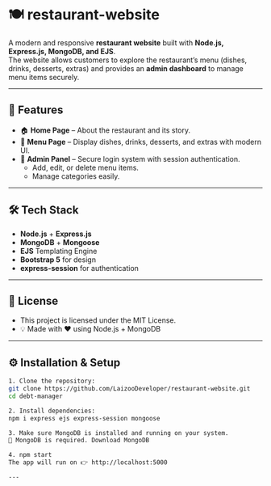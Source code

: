 # 🍽️ restaurant-website

A modern and responsive **restaurant website** built with **Node.js, Express.js, MongoDB, and EJS**.  
The website allows customers to explore the restaurant’s menu (dishes, drinks, desserts, extras) and provides an **admin dashboard** to manage menu items securely.


---

## 🚀 Features
- 🏠 **Home Page** – About the restaurant and its story.  
- 📖 **Menu Page** – Display dishes, drinks, desserts, and extras with modern UI.  
- 🔑 **Admin Panel** – Secure login system with session authentication.  
  - Add, edit, or delete menu items.  
  - Manage categories easily.  

---

## 🛠️ Tech Stack
- **Node.js** + **Express.js**
- **MongoDB** + **Mongoose**
- **EJS** Templating Engine
- **Bootstrap 5** for design
- **express-session** for authentication

---


## 📄 License

- This project is licensed under the MIT License.
- 💡 Made with ❤️ using Node.js + MongoDB

---

## ⚙️ Installation & Setup

```bash
1. Clone the repository:
git clone https://github.com/LaizooDeveloper/restaurant-website.git
cd debt-manager

2. Install dependencies:
npm i express ejs express-session mongoose

3. Make sure MongoDB is installed and running on your system.
📌 MongoDB is required. Download MongoDB

4. npm start
The app will run on 👉 http://localhost:5000

---